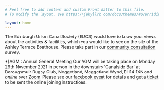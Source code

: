 ```yaml
---
# Feel free to add content and custom Front Matter to this file.
# To modify the layout, see https://jekyllrb.com/docs/themes/#overriding-theme-defaults

layout: home
---
```


The Edinburgh Union Canal Society (EUCS) would love to know your views about the activities & facilities, which you would like to see on the site of the Ashley Terrace Boathouse.  Please take part in our [community consultation survey](https://www.surveymonkey.co.uk/r/F3YXRCJ).

*[AGM]: Annual General Meeting
Our AGM will be taking place on Monday 29th November 2021 in person in the downstairs 'Canalside Bar' at Boroughmuir Rugby Club, Meggetland, Meggetland Wynd, EH14 1XN and *online* over [Zoom](https://zoom.us).  Please see our [facebook event](https://fb.me/e/1V3vUrlNQ) for details and get a [ticket](https://www.eventbrite.co.uk/e/217141986527
) to be sent the online joining instructions.
